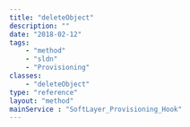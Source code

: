 ```yaml
---
title: "deleteObject"
description: ""
date: "2018-02-12"
tags:
    - "method"
    - "sldn"
    - "Provisioning"
classes:
    - "deleteObject"
type: "reference"
layout: "method"
mainService : "SoftLayer_Provisioning_Hook"
---
```

